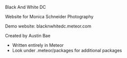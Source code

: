 Black And White DC

Website for Monica Schneider Photography

Demo website: blacknwhitedc.meteor.com

Created by Austin Bae
- Written entirely in Meteor
- Look under .meteor/packages for additional packages
